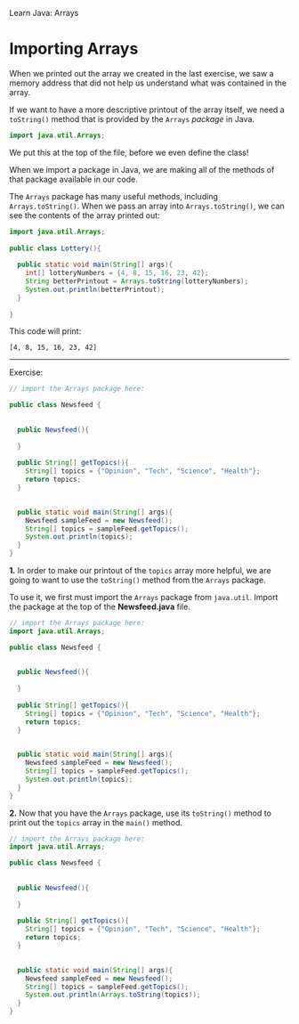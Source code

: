 Learn Java: Arrays
# Importing Arrays

When we printed out the array we created in the last exercise, we saw a memory address that did not help us understand what was contained in the array.

If we want to have a more descriptive printout of the array itself, we need a `toString()` method that is provided by the `Arrays` _package_ in Java.

```java
import java.util.Arrays;
```

We put this at the top of the file, before we even define the class!

When we import a package in Java, we are making all of the methods of that package available in our code.

The `Arrays` package has many useful methods, including `Arrays.toString()`. When we pass an array into `Arrays.toString()`, we can see the contents of the array printed out:

```java
import java.util.Arrays;
 
public class Lottery(){
 
  public static void main(String[] args){
    int[] lotteryNumbers = {4, 8, 15, 16, 23, 42};
    String betterPrintout = Arrays.toString(lotteryNumbers);
    System.out.println(betterPrintout);
  }
 
}
```

This code will print:

```
[4, 8, 15, 16, 23, 42]
```

---

Exercise:

```java
// import the Arrays package here:

public class Newsfeed {
  
  
  public Newsfeed(){
    
  }
    
  public String[] getTopics(){
    String[] topics = {"Opinion", "Tech", "Science", "Health"};
    return topics;
  }
  

  public static void main(String[] args){
    Newsfeed sampleFeed = new Newsfeed();
    String[] topics = sampleFeed.getTopics();
    System.out.println(topics);
  }
}
```

**1.** In order to make our printout of the `topics` array more helpful, we are going to want to use the `toString()` method from the `Arrays` package.

To use it, we first must import the `Arrays` package from `java.util`. Import the package at the top of the **Newsfeed.java** file.

```java
// import the Arrays package here:
import java.util.Arrays;

public class Newsfeed {
  
  
  public Newsfeed(){
    
  }
    
  public String[] getTopics(){
    String[] topics = {"Opinion", "Tech", "Science", "Health"};
    return topics;
  }
  

  public static void main(String[] args){
    Newsfeed sampleFeed = new Newsfeed();
    String[] topics = sampleFeed.getTopics();
    System.out.println(topics);
  }
}
```

**2.** Now that you have the `Arrays` package, use its `toString()` method to print out the `topics` array in the `main()` method.

```java
// import the Arrays package here:
import java.util.Arrays;

public class Newsfeed {
  
  
  public Newsfeed(){
    
  }
    
  public String[] getTopics(){
    String[] topics = {"Opinion", "Tech", "Science", "Health"};
    return topics;
  }
  

  public static void main(String[] args){
    Newsfeed sampleFeed = new Newsfeed();
    String[] topics = sampleFeed.getTopics();
    System.out.println(Arrays.toString(topics));
  }
}
```